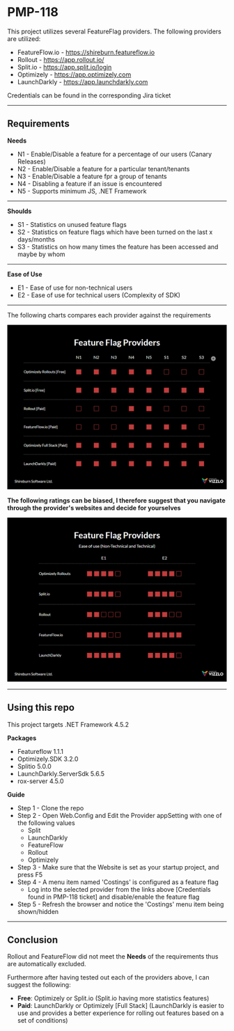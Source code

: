 # PMP-118

This project utilizes several FeatureFlag providers. The following providers are utilized:

* FeatureFlow.io - https://shireburn.featureflow.io
* Rollout - https://app.rollout.io/
* Split.io - https://app.split.io/login
* Optimizely - https://app.optimizely.com
* LaunchDarkly - https://app.launchdarkly.com

Credentials can be found in the corresponding Jira ticket

- - - -

## Requirements

**Needs**
* N1 - Enable/Disable a feature for a percentage of our users (Canary Releases)
* N2 - Enable/Disable a feature for a particular tenant/tenants
* N3 - Enable/Disable a feature fpr a group of tenants
* N4 - Disabling a feature if an issue is encountered
* N5 - Supports minimum JS, .NET Framework
- - - -
**Shoulds**
* S1 - Statistics on unused feature flags
* S2 - Statistics on feature flags which have been turned on the last x days/months
* S3 - Statistics on how many times the feature has been accessed and maybe by whom
- - - -
**Ease of Use**
* E1 - Ease of use for non-technical users
* E2 - Ease of use for technical users (Complexity of SDK)

- - - -

The following charts compares each provider against the requirements

![picture alt](https://github.com/TheReaLee/PMP-118/blob/master/PMP-118.png "Feature Flag Providers")

**The following ratings can be biased, I therefore suggest that you navigate through the provider's websites and decide for yourselves**

![picture alt](https://github.com/TheReaLee/PMP-118/blob/master/PMP-118-EaseOfUse.png "Feature Flag Providers - Ease of Use")

- - - -

## Using this repo

This project targets .NET Framework 4.5.2

**Packages**
- Featureflow 1.1.1
- Optimizely.SDK 3.2.0
- Splitio 5.0.0
- LaunchDarkly.ServerSdk 5.6.5
- rox-server 4.5.0

**Guide**
* Step 1 - Clone the repo
* Step 2 - Open Web.Config and Edit the Provider appSetting with one of the following values
  * Split
  * LaunchDarkly
  * FeatureFlow
  * Rollout
  * Optimizely
* Step 3 - Make sure that the Website is set as your startup project, and press F5
* Step 4 - A menu item named 'Costings' is configured as a feature flag
  * Log into the selected provider from the links above [Credentials found in PMP-118 ticket] and disable/enable the feature flag
* Step 5 - Refresh the browser and notice the 'Costings' menu item being shown/hidden

- - - -

## Conclusion

Rollout and FeatureFlow did not meet the **Needs** of the requirements thus are automatically excluded.

Furthermore after having tested out each of the providers above, I can suggest the following:
* **Free**: Optimizely or Split.io (Split.io having more statistics features)
* **Paid**: LaunchDarkly or Optimizely [Full Stack] (LaunchDarkly is easier to use and provides a better experience for rolling out features based on a set of conditions)
